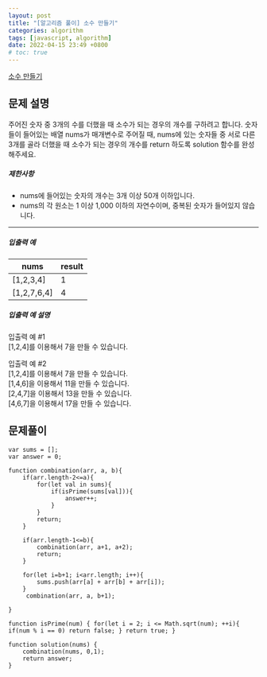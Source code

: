 ```yaml
---
layout: post
title: "[알고리즘 풀이] 소수 만들기"
categories: algorithm
tags: [javascript, algorithm]
date: 2022-04-15 23:49 +0800
# toc: true
---
```


[소수 만들기](https://programmers.co.kr/learn/courses/30/lessons/12977)

## 문제 설명

주어진 숫자 중 3개의 수를 더했을 때 소수가 되는 경우의 개수를 구하려고 합니다. 숫자들이 들어있는 배열 nums가 매개변수로 주어질 때, nums에 있는 숫자들 중 서로 다른 3개를 골라 더했을 때 소수가 되는 경우의 개수를 return 하도록 solution 함수를 완성해주세요.

##### 제한사항

- nums에 들어있는 숫자의 개수는 3개 이상 50개 이하입니다.
- nums의 각 원소는 1 이상 1,000 이하의 자연수이며, 중복된 숫자가 들어있지 않습니다.

---

##### 입출력 예

| nums        | result |
| ----------- | ------ |
| [1,2,3,4]   | 1      |
| [1,2,7,6,4] | 4      |

##### 입출력 예 설명

입출력 예 #1  
[1,2,4]를 이용해서 7을 만들 수 있습니다.

입출력 예 #2  
[1,2,4]를 이용해서 7을 만들 수 있습니다.  
[1,4,6]을 이용해서 11을 만들 수 있습니다.  
[2,4,7]을 이용해서 13을 만들 수 있습니다.  
[4,6,7]을 이용해서 17을 만들 수 있습니다.

## 문제풀이

```
var sums = [];
var answer = 0;

function combination(arr, a, b){
    if(arr.length-2<=a){
        for(let val in sums){
            if(isPrime(sums[val])){
                answer++;
            }
        }
        return;
    }

    if(arr.length-1<=b){
        combination(arr, a+1, a+2);
        return;
    }

    for(let i=b+1; i<arr.length; i++){
        sums.push(arr[a] + arr[b] + arr[i]);
    }
     combination(arr, a, b+1);

}

function isPrime(num) { for(let i = 2; i <= Math.sqrt(num); ++i){ if(num % i == 0) return false; } return true; }

function solution(nums) {
    combination(nums, 0,1);
    return answer;
}
```
